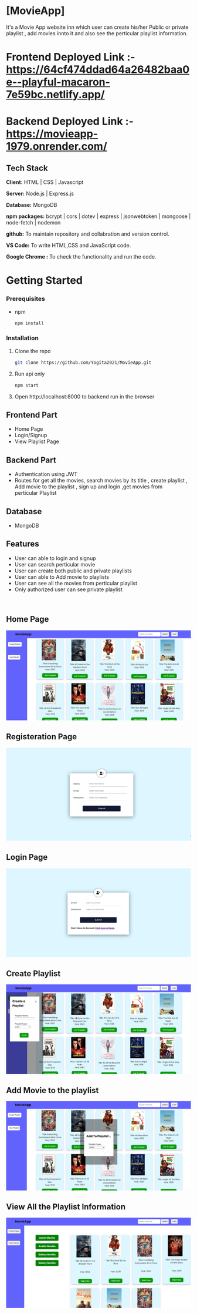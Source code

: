 # [MovieApp]

It's a Movie App website inn which user can create his/her Public or private playlist , add movies innto it and also see the perticular playlist information.

# Frontend Deployed Link :- https://64cf474ddad64a26482baa0e--playful-macaron-7e59bc.netlify.app/

# Backend Deployed Link :- https://movieapp-1979.onrender.com/

## Tech Stack

**Client:** HTML | CSS | Javascript

**Server:** Node.js | Express.js

**Database:** MongoDB

**npm packages:** bcrypt | cors | dotev | express | jsonwebtoken | mongoose | node-fetch | nodemon

**github:** To maintain repository and collabration and version control.

**VS Code:** To write HTML,CSS and JavaScript code.

**Google Chrome :** To check the functionality and run the code.

# Getting Started

### Prerequisites

- npm
  ```sh
  npm install
  ```

### Installation

1. Clone the repo

   ```sh
   git clone https://github.com/Yogita2021/MovieApp.git
   ```

2. Run api only

   ```sh
   npm start
   ```

3. Open http://localhost:8000 to backend run in the browser

## Frontend Part

- Home Page
- Login/Signup
- View Playlist Page

## Backend Part

- Authentication using JWT
- Routes for get all the movies, search movies by its title , create playlist , Add movie to the playlist , sign up and login ,get movies from  
  perticular Playlist

## Database

- MongoDB

## Features

- User can able to login and signup
- User can search perticular movie
- User can create both public and private playlists
- User can able to Add movie to playlists
- User can see all the movies from perticular playlist
- Only authorized user can see private playlist

<br>

## Home Page

![image](./frontend/Images/homePage.png)

## Registeration Page

![image](./frontend/Images/register.png)

## Login Page

![image](./frontend/Images/login.png)

## Create Playlist

![image](./frontend/Images/createPlaylist.png)

## Add Movie to the playlist

![image](./frontend/Images/addToplaylist.png)

## View All the Playlist Information

![image](./frontend/Images/publicPlaylist.png)
